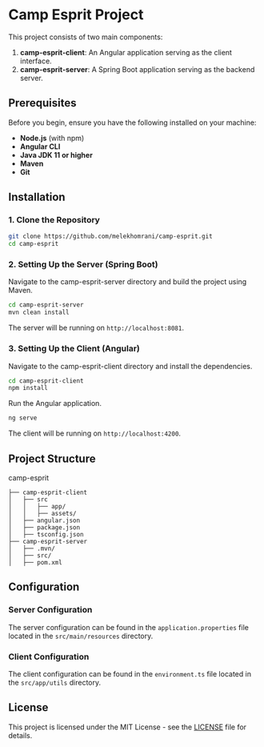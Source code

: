 # Camp Esprit Project

This project consists of two main components:
1. **camp-esprit-client**: An Angular application serving as the client interface.
2. **camp-esprit-server**: A Spring Boot application serving as the backend server.

## Prerequisites

Before you begin, ensure you have the following installed on your machine:

- **Node.js** (with npm)
- **Angular CLI**
- **Java JDK 11 or higher**
- **Maven**
- **Git**

## Installation

### 1. Clone the Repository

```bash
git clone https://github.com/melekhomrani/camp-esprit.git
cd camp-esprit

```

### 2. Setting Up the Server (Spring Boot)
Navigate to the camp-esprit-server directory and build the project using Maven.

```bash
cd camp-esprit-server
mvn clean install
```

The server will be running on `http://localhost:8081`.

### 3. Setting Up the Client (Angular)
Navigate to the camp-esprit-client directory and install the dependencies.

```bash
cd camp-esprit-client
npm install
```

Run the Angular application.

```bash
ng serve
```

The client will be running on `http://localhost:4200`.

## Project Structure
camp-esprit
```
├── camp-esprit-client
│   ├── src
│   │   ├── app/
│   │   ├── assets/
│   ├── angular.json
│   ├── package.json
│   ├── tsconfig.json
├── camp-esprit-server
│   ├── .mvn/
│   ├── src/
│   ├── pom.xml
```

## Configuration
### Server Configuration
The server configuration can be found in the `application.properties` file located in the `src/main/resources` directory.

### Client Configuration
The client configuration can be found in the `environment.ts` file located in the `src/app/utils` directory.

## License
This project is licensed under the MIT License - see the [LICENSE](LICENSE) file for details.
